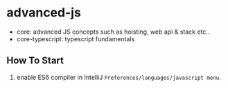 # advanced-js

- core: advanced JS concepts such as hoisting, web api & stack etc..
- core-typescript: typescript fundamentals

## How To Start

1. enable ES6 compiler in IntelliJ `Preferences/languages/javascript menu`.

